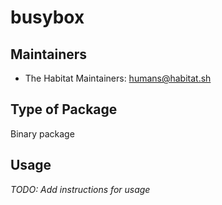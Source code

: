 # busybox

## Maintainers

* The Habitat Maintainers: <humans@habitat.sh>

## Type of Package

Binary package

## Usage

*TODO: Add instructions for usage*
